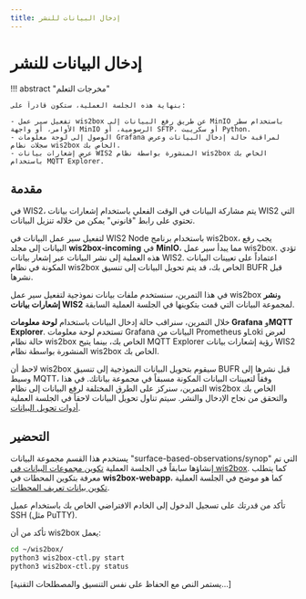 ```yaml
---
title: إدخال البيانات للنشر
---
```


# إدخال البيانات للنشر

!!! abstract "مخرجات التعلم"

    بنهاية هذه الجلسة العملية، ستكون قادراً على:
    
    - تفعيل سير عمل wis2box عن طريق رفع البيانات إلى MinIO باستخدام سطر الأوامر، أو واجهة MinIO الرسومية، أو SFTP، أو سكريبت Python.
    - الوصول إلى لوحة معلومات Grafana لمراقبة حالة إدخال البيانات وعرض سجلات نظام wis2box الخاص بك.
    - عرض إشعارات بيانات WIS2 المنشورة بواسطة نظام wis2box الخاص بك باستخدام MQTT Explorer.

## مقدمة

في WIS2، يتم مشاركة البيانات في الوقت الفعلي باستخدام إشعارات بيانات WIS2 التي تحتوي على رابط "قانوني" يمكن من خلاله تنزيل البيانات.

لتفعيل سير عمل البيانات في WIS2 Node باستخدام برنامج wis2box، يجب رفع البيانات إلى مجلد **wis2box-incoming** في **MinIO**، مما يبدأ سير عمل wis2box. تؤدي هذه العملية إلى نشر البيانات عبر إشعار بيانات WIS2. اعتماداً على تعيينات البيانات المكونة في نظام wis2box الخاص بك، قد يتم تحويل البيانات إلى تنسيق BUFR قبل نشرها.

في هذا التمرين، سنستخدم ملفات بيانات نموذجية لتفعيل سير عمل wis2box و**نشر إشعارات بيانات WIS2** لمجموعة البيانات التي قمت بتكوينها في الجلسة العملية السابقة.

خلال التمرين، سنراقب حالة إدخال البيانات باستخدام **لوحة معلومات Grafana** و**MQTT Explorer**. تستخدم لوحة معلومات Grafana البيانات من Prometheus وLoki لعرض حالة نظام wis2box الخاص بك، بينما يتيح MQTT Explorer رؤية إشعارات بيانات WIS2 المنشورة بواسطة نظام wis2box الخاص بك.

لاحظ أن wis2box سيقوم بتحويل البيانات النموذجية إلى تنسيق BUFR قبل نشرها إلى وسيط MQTT، وفقاً لتعيينات البيانات المكونة مسبقاً في مجموعة بياناتك. في هذا التمرين، سنركز على الطرق المختلفة لرفع البيانات إلى نظام wis2box الخاص بك والتحقق من نجاح الإدخال والنشر. سيتم تناول تحويل البيانات لاحقاً في الجلسة العملية [أدوات تحويل البيانات](../data-conversion-tools).

## التحضير

يستخدم هذا القسم مجموعة البيانات "surface-based-observations/synop" التي تم إنشاؤها سابقاً في الجلسة العملية [تكوين مجموعات البيانات في wis2box](/practical-sessions/configuring-wis2box-datasets). كما يتطلب معرفة بتكوين المحطات في **wis2box-webapp**، كما هو موضح في الجلسة العملية [تكوين بيانات تعريف المحطات](/practical-sessions/configuring-station-metadata).

تأكد من قدرتك على تسجيل الدخول إلى الخادم الافتراضي الخاص بك باستخدام عميل SSH (مثل PuTTY).

تأكد من أن wis2box يعمل:

```bash
cd ~/wis2box/
python3 wis2box-ctl.py start
python3 wis2box-ctl.py status
```

[يستمر النص مع الحفاظ على نفس التنسيق والمصطلحات التقنية...]
